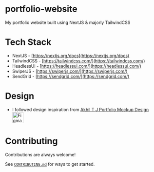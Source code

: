 # portfolio-website
My portfolio website built using NextJS & majorly TailwindCSS 

# Tech Stack
- NextJS - [https://nextjs.org/docs](https://nextjs.org/docs)
- TailwindCSS - [https://tailwindcss.com/](https://tailwindcss.com/)
- HeadlessUI - [https://headlessui.com/](https://headlessui.com/)
- SwiperJS - [https://swiperjs.com/](https://swiperjs.com/)
- SendGrid - [https://sendgrid.com/](https://sendgrid.com/)

# Design
- I followed design inspiration from [Akhil T J Portfolio Mockup Design <img src="https://raw.githubusercontent.com/danielcranney/readme-generator/main/public/icons/skills/figma-colored.svg" width="36" height="36" alt="Figma" />](https://www.figma.com/community/file/1006095821656678611) 

# Contributing
Contributions are always welcome!

See [`CONTRIBUTING.md`](CONTRIBUTING.md) for ways to get started.
